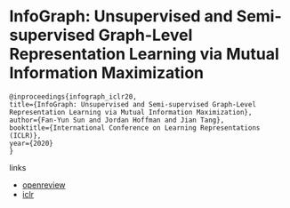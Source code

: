 # InfoGraph: Unsupervised and Semi-supervised Graph-Level Representation Learning via Mutual Information Maximization

```
@inproceedings{infograph_iclr20,
title={InfoGraph: Unsupervised and Semi-supervised Graph-Level Representation Learning via Mutual Information Maximization},
author={Fan-Yun Sun and Jordan Hoffman and Jian Tang},
booktitle={International Conference on Learning Representations (ICLR)},
year={2020}
}
```

links
- [openreview](https://openreview.net/forum?id=r1lfF2NYvH)
- [iclr](https://iclr.cc/virtual_2020/poster_r1lfF2NYvH.html)
